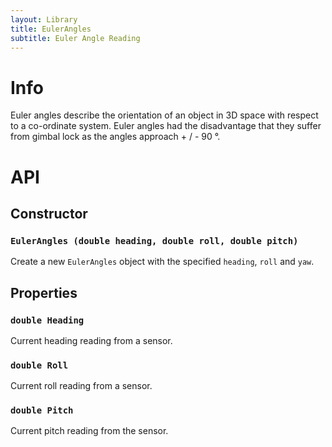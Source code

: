 ```yaml
---
layout: Library
title: EulerAngles
subtitle: Euler Angle Reading
---
```


# Info

Euler angles describe the orientation of an object in 3D space with respect to a co-ordinate system.  Euler angles had the disadvantage that they suffer from gimbal lock as the angles approach + / - 90 &deg;.

# API

## Constructor

### `EulerAngles (double heading, double roll, double pitch)`

Create a new `EulerAngles` object with the specified `heading`, `roll` and `yaw`.

## Properties

### `double Heading`

Current heading reading from a sensor.

### `double Roll`

Current roll reading from a sensor.

### `double Pitch`

Current pitch reading from the sensor.